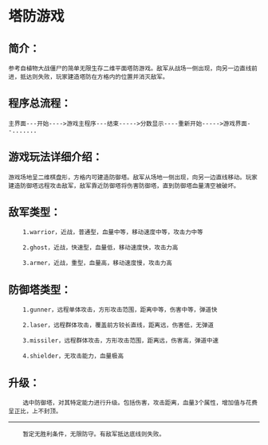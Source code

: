 塔防游戏
=======
简介：
-------
	参考自植物大战僵尸的简单无限生存二维平面塔防游戏。敌军从战场一侧出现，向另一边直线前进，抵达则失败，玩家建造塔防在方格内的位置并消灭敌军。
	
程序总流程：
---------------
	主界面---开始---->游戏主程序---结束----->分数显示----重新开始----->游戏界面--.......
游戏玩法详细介绍：
------------------------
	游戏场地呈二维棋盘形，方格内可建造防御塔。敌军从场地一侧出现，向另一边直线移动。玩家建造防御塔远程攻击敌军，敌军靠近防御塔将伤害防御塔，直到防御塔血量清空被破坏。
敌军类型：
------------
		1.warrior，近战，普通型，血量中等，移动速度中等，攻击力中等
		
		2.ghost，近战，快速型，血量低，移动速度快，攻击力高
		
		3.armer，近战，重型，血量高，移动速度慢，攻击力高
防御塔类型：
---------------
		1.gunner，远程单体攻击，方形攻击范围，距离中等，伤害中等，弹道快
		
		2.laser，远程群体攻击，覆盖前方较长直线，距离远，伤害低，无弹道
		
		3.missiler，远程群体攻击，方形攻击范围，距离远，伤害高，弹道中速
		
		4.shielder，无攻击能力，血量极高
		
升级：
-------
		选中防御塔，对其特定能力进行升级。包括伤害，攻击距离，血量3个属性，增加值与花费呈正比，上不封顶。
-----------		
		暂定无胜利条件，无限防守。有敌军抵达底线则失败。
